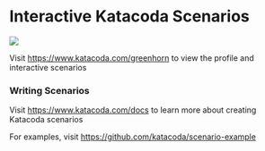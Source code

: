 # Interactive Katacoda Scenarios

[![](http://shields.katacoda.com/katacoda/greenhorn/count.svg)](https://www.katacoda.com/greenhorn "Get your profile on Katacoda.com")

Visit https://www.katacoda.com/greenhorn to view the profile and interactive scenarios

### Writing Scenarios
Visit https://www.katacoda.com/docs to learn more about creating Katacoda scenarios

For examples, visit https://github.com/katacoda/scenario-example
